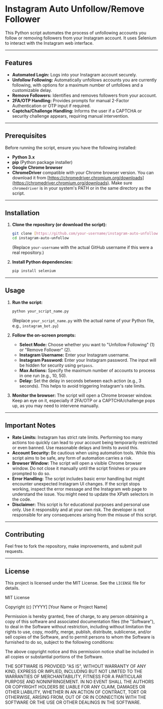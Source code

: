 # Instagram Auto Unfollow/Remove Follower

This Python script automates the process of unfollowing accounts you follow or removing followers from your Instagram account. It uses Selenium to interact with the Instagram web interface.

---

## Features

* **Automated Login:** Logs into your Instagram account securely.
* **Unfollow Following:** Automatically unfollows accounts you are currently following, with options for a maximum number of unfollows and a customizable delay.
* **Remove Followers:** Identifies and removes followers from your account.
* **2FA/OTP Handling:** Provides prompts for manual 2-Factor Authentication or OTP input if required.
* **Captcha/Challenge Handling:** Informs the user if a CAPTCHA or security challenge appears, requiring manual intervention.

---

## Prerequisites

Before running the script, ensure you have the following installed:

* **Python 3.x**
* **pip** (Python package installer)
* **Google Chrome browser**
* **ChromeDriver** compatible with your Chrome browser version. You can download it from [https://chromedriver.chromium.org/downloads](https://chromedriver.chromium.org/downloads). Make sure `chromedriver` is in your system's PATH or in the same directory as the script.

---

## Installation

1.  **Clone the repository (or download the script):**

    ```bash
    git clone [https://github.com/your-username/instagram-auto-unfollow.git](https://github.com/your-username/instagram-auto-unfollow.git)
    cd instagram-auto-unfollow
    ```

    (Replace `your-username` with the actual GitHub username if this were a real repository.)

2.  **Install Python dependencies:**

    ```bash
    pip install selenium
    ```

---

## Usage

1.  **Run the script:**

    ```bash
    python your_script_name.py
    ```

    (Replace `your_script_name.py` with the actual name of your Python file, e.g., `instagram_bot.py`)

2.  **Follow the on-screen prompts:**

    * **Select Mode:** Choose whether you want to "Unfollow Following" (1) or "Remove Follower" (2).
    * **Instagram Username:** Enter your Instagram username.
    * **Instagram Password:** Enter your Instagram password. The input will be hidden for security using `getpass`.
    * **Max Actions:** Specify the maximum number of accounts to process in one run (e.g., 10, 50).
    * **Delay:** Set the delay in seconds between each action (e.g., 3 seconds). This helps to avoid triggering Instagram's rate limits.

3.  **Monitor the browser:** The script will open a Chrome browser window. Keep an eye on it, especially if 2FA/OTP or a CAPTCHA/challenge pops up, as you may need to intervene manually.

---

## Important Notes

* **Rate Limits:** Instagram has strict rate limits. Performing too many actions too quickly can lead to your account being temporarily restricted or even banned. Use reasonable delays and limits to avoid this.
* **Account Security:** Be cautious when using automation tools. While this script aims to be safe, any form of automation carries a risk.
* **Browser Window:** The script will open a visible Chrome browser window. Do not close it manually until the script finishes or you are prompted to do so.
* **Error Handling:** The script includes basic error handling but might encounter unexpected Instagram UI changes. If the script stops working, inspect the error message and the Instagram web page to understand the issue. You might need to update the XPath selectors in the code.
* **Disclaimer:** This script is for educational purposes and personal use only. Use it responsibly and at your own risk. The developer is not responsible for any consequences arising from the misuse of this script.

---

## Contributing

Feel free to fork the repository, make improvements, and submit pull requests.

---

## License

This project is licensed under the MIT License. See the `LICENSE` file for details.

MIT License

Copyright (c) [YYYY] [Your Name or Project Name]

Permission is hereby granted, free of charge, to any person obtaining a copy
of this software and associated documentation files (the "Software"), to deal
in the Software without restriction, including without limitation the rights
to use, copy, modify, merge, publish, distribute, sublicense, and/or sell
copies of the Software, and to permit persons to whom the Software is
furnished to do so, subject to the following conditions:

The above copyright notice and this permission notice shall be included in all
copies or substantial portions of the Software.

THE SOFTWARE IS PROVIDED "AS IS", WITHOUT WARRANTY OF ANY KIND, EXPRESS OR
IMPLIED, INCLUDING BUT NOT LIMITED TO THE WARRANTIES OF MERCHANTABILITY,
FITNESS FOR A PARTICULAR PURPOSE AND NONINFRINGEMENT. IN NO EVENT SHALL THE
AUTHORS OR COPYRIGHT HOLDERS BE LIABLE FOR ANY CLAIM, DAMAGES OR OTHER
LIABILITY, WHETHER IN AN ACTION OF CONTRACT, TORT OR OTHERWISE, ARISING FROM,
OUT OF OR IN CONNECTION WITH THE SOFTWARE OR THE USE OR OTHER DEALINGS IN THE
SOFTWARE.
